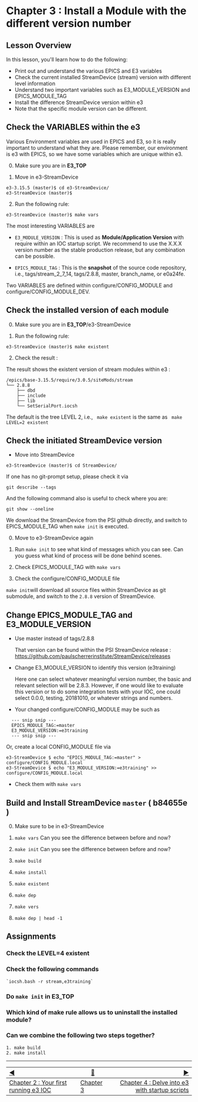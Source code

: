# Chapter 3 : Install a Module with the different version number

## Lesson Overview

In this lesson, you'll learn how to do the following:
* Print out and understand the various EPICS and E3 variables
* Check the current installed StreamDevice (stream) version with different level information
* Understand two important variables such as E3_MODULE_VERSION and EPICS_MODULE_TAG
* Install the difference StreamDevice version within e3
* Note that the specific module version can be different.

## Check the VARIABLES within the e3

Various Environment variables are used in EPICS and E3, so it is really important to understand what they are. Please remember, our environment is e3 with EPICS, so we have some variables which are unique within e3.


0. Make sure you are in **E3_TOP**

1. Move in e3-StreamDevice

```
e3-3.15.5 (master)$ cd e3-StreamDevice/
e3-StreamDevice (master)$ 
```

2. Run the following rule:

```
e3-StreamDevice (master)$ make vars
```

The most interesting VARIABLES are

* ```E3_MODULE_VERSION``` : This is used as **Module/Application Version** with require within an IOC startup script. We recommend to use the X.X.X version number as the stable production release, but any combination can be possible. 

* ```EPICS_MODULE_TAG``` : This is the **snapshot** of the source code repository, i.e., tags/stream_2_7_14, tags/2.8.8, master, branch_name, or e0a24fe.

Two VARIABLES are defined within configure/CONFIG_MODULE and configure/CONFIG_MODULE_DEV.


## Check the installed version of each module

0. Make sure you are in **E3_TOP**/e3-StreamDevice

1. Run the following rule:

```
e3-StreamDevice (master)$ make existent
```

2. Check the result :

The result shows the existent version of stream modules within e3 :
   
```
/epics/base-3.15.5/require/3.0.5/siteMods/stream
└── 2.8.8
    ├── dbd
    ├── include
    ├── lib
    └── SetSerialPort.iocsh
```

The default is the tree LEVEL 2, i.e., ``` make existent``` is the same as
``` make LEVEL=2 existent```


## Check the initiated StreamDevice version

* Move into StreamDevice

```
e3-StreamDevice (master)$ cd StreamDevice/
```
If one has no git-prompt setup, please check it via

```
git describe --tags
```

And the following command also is useful to check where you are:

```
git show --oneline 
```

We download the StreamDevice from the PSI github directly, and switch to EPICS_MODULE_TAG when ```make init``` is executed.

0. Move to e3-StreamDevice again

1. Run ```make init``` to see what kind of messages which you can see. Can you guess what kind of process will be done behind scenes. 

2. Check  EPICS_MODULE_TAG with ```make vars```

3. Check the configure/CONFIG_MODULE file

```make init```will download all source files within StreamDevice as git submodule, and switch to the `2.8.8` version of StreamDevice.


## Change EPICS_MODULE_TAG and E3_MODULE_VERSION

* Use master instead of tags/2.8.8

  That version can be found within the PSI StreamDevice release :
  https://github.com/paulscherrerinstitute/StreamDevice/releases

* Change E3_MODULE_VERSION to identify this version (e3training)

  Here one can select whatever meaningful version number, the basic and
  relevant selection will be 2.8.3. However, if one would like to evaluate
  this version or to do some integration tests with your IOC, one could select
  0.0.0, testing, 20181010, or whatever strings and numbers.
  
* Your changed configure/CONFIG_MODULE may be such as
```
  --- snip snip ---
  EPICS_MODULE_TAG:=master
  E3_MODULE_VERSION:=e3training
  --- snip snip ---
```

  Or, create a local CONFIG_MODULE file via
  ```
  e3-StreamDevice $ echo "EPICS_MODULE_TAG:=master" > configure/CONFIG_MODULE.local
  e3-StreamDevice $ echo "E3_MODULE_VERSION:=e3training" >> configure/CONFIG_MODULE.local
  ```

* Check them with ```make vars```


## Build and Install StreamDevice `master` ( b84655e )

0. Make sure to be in e3-StreamDevice

1. `make vars`
   Can you see the difference between before and now?
   
2. `make init`
   Can you see the difference between before and now?

3. `make build`

4. `make install`

5. `make existent`

6. `make dep`

7. `make vers`

8. `make dep | head -1`


## Assignments

### Check the LEVEL=4 existent

### Check the following commands
    `iocsh.bash -r stream,e3training`

### Do ```make init``` in **E3_TOP**

### Which kind of make rule allows us to uninstall the installed module?

### Can we combine the following two steps together? 
    1. make build
    2. make install
	
	
	


------------------
[:arrow_backward:](chapter2.md)  | [:arrow_up_small:](chapter3.md)  | [:arrow_forward:](chapter4.md)
:--- | --- |---: 
[Chapter 2 : Your first running e3 IOC](chapter2.md) | [Chapter 3](chapter3.md) | [Chapter 4 : Delve into e3 with startup scripts](chapter4.md)

